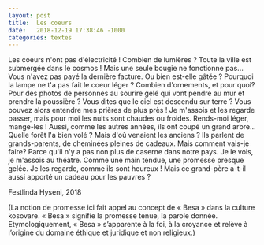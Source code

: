 ```yaml
---
layout: post
title:  Les coeurs
date:   2018-12-19 17:38:46 -1000
categories: textes
---
```

Les coeurs n'ont pas d'électricité ! Combien de lumières ? Toute la ville est submergée dans le cosmos ! Mais une seule bougie ne fonctionne pas... Vous n'avez pas payé la dernière facture. Ou bien est-elle gâtée ? Pourquoi la lampe ne t'a pas fait le coeur léger ? Combien d'ornements, et pour quoi? Pour des photos de personnes au sourire gelé qui vont pendre au mur et prendre la poussière ? Vous dites que le ciel est descendu sur terre ? Vous pouvez alors entendre mes prières de plus près ! Je m'assois et les regarde passer, mais pour moi les nuits sont chaudes ou froides. Rends-moi léger, mange-les ! Aussi, comme les autres années, ils ont coupé un grand arbre... Quelle forêt l'a bien volé ? Mais d'où venaient les anciens ? Ils parlent de grands-parents, de cheminées pleines de cadeaux. Mais comment vais-je faire? Parce qu'il n'y a pas non plus de caserne dans notre pays. Je le vois, je m'assois au théâtre. Comme une main tendue, une promesse presque gelée. Je les regarde, comme ils sont heureux ! Mais ce grand-père a-t-il aussi apporté un cadeau pour les pauvres ? 

Festlinda Hyseni, 2018 

(La notion de promesse ici fait appel au concept de « Besa » dans la culture kosovare. « Besa » signifie la promesse tenue, la parole donnée. Etymologiquement, « Besa » s’apparente à la foi, à la croyance et relève à l’origine du domaine éthique et juridique et non religieux.)
